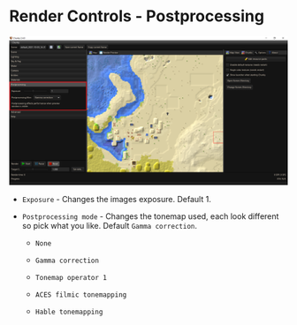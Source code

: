 # Render Controls - Postprocessing

![Render controls Postprocessing](../../img/user_interface/render_controls/postprocessing.png)

- `Exposure` - Changes the images exposure. Default 1.

- `Postprocessing mode` - Changes the tonemap used, each look different so pick what you like. Default `Gamma correction`.
	
	- `None`
	
	- `Gamma correction`
	
	- `Tonemap operator 1`
	
	- `ACES filmic tonemapping`
	
	- `Hable tonemapping`

